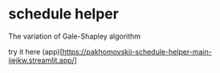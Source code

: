 # schedule helper
The variation of Gale-Shapley  algorithm

try it here (app)[https://pakhomovskii-schedule-helper-main-ijejkw.streamlit.app/]
